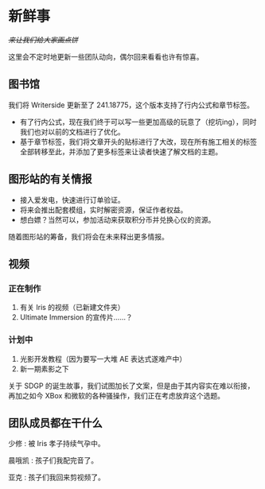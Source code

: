 # 新鲜事

<secondary-label ref="whats_new"/>

<show-structure depth="0"/>

*~~来让我们给大家画点饼~~*

这里会不定时地更新一些团队动向，偶尔回来看看也许有惊喜。

## 图书馆

我们将 Writerside 更新至了 241.18775，这个版本支持了行内公式和章节标签。

- 有了行内公式，现在我们终于可以写一些更加高级的玩意了（挖坑ing），同时我们也对以前的文档进行了优化。
- 基于章节标签，我们将文章开头的贴标进行了大改，现在所有施工相关的标签全部转移至此，并添加了更多标签来让读者快速了解文档的主题。

## 图形站的有关情报

- 接入爱发电，快速进行订单验证。
- 将来会推出配套模组，实时解密资源，保证作者权益。
- 想白嫖？当然可以，参加活动来获取积分币并兑换心仪的资源。

随着图形站的筹备，我们将会在未来释出更多情报。

## 视频

### 正在制作

1. 有关 Iris 的视频（已新建文件夹）
2. Ultimate Immersion 的宣传片……？

### 计划中

1. 光影开发教程（因为要写一大堆 AE 表达式遂难产中）
2. 新一期素影之下

关于 SDGP 的诞生故事，我们试图加长了文案，但是由于其内容实在难以衔接，再加之如今 XBox 和微软的各种骚操作，我们正在考虑放弃这个选题。

## 团队成员都在干什么

少修
: 被 Iris 孝子持续气孕中。

晨哦凯
: 孩子们我配完音了。

亚克
: 孩子们我回来剪视频了。
